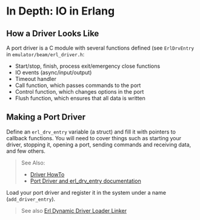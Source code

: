 # In Depth: IO in Erlang

## How a Driver Looks Like

A port driver is a C module with several functions defined (see `ErlDrvEntry`
in `emulator/beam/erl_driver.h`:

* Start/stop, finish, process exit/emergency close functions
* IO events (async/input/output)
* Timeout handler
* Call function, which passes commands to the port
* Control function, which changes options in the port
* Flush function, which ensures that all data is written

Making a Port Driver
--------------------

Define an `erl_drv_entry` variable (a struct) and fill it with pointers to
callback functions.
You will need to cover things such as starting your driver,
stopping it, opening a port, sending commands and receiving data, and few others.

> See Also: [](Interfacing-with-the-Outer-World.md)
> * [Driver HowTo](http://erlang.org/doc/man/erl_driver.html)
> * [Port Driver and erl_drv_entry documentation](http://erlang.org/doc/man/driver_entry.html)

Load your port driver and register it in the system under a name
(`add_driver_entry`).

> See also [Erl Dynamic Driver Loader Linker](http://erlang.org/doc/man/erl_ddll.html)
